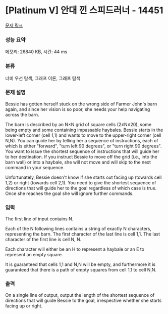 # [Platinum V] 안대 낀 스피드러너 - 14451 

[문제 링크](https://www.acmicpc.net/problem/14451) 

### 성능 요약

메모리: 26840 KB, 시간: 44 ms

### 분류

너비 우선 탐색, 그래프 이론, 그래프 탐색

### 문제 설명

<p>Bessie has gotten herself stuck on the wrong side of Farmer John's barn again, and since her vision is so poor, she needs your help navigating across the barn.</p>

<p>The barn is described by an N×N grid of square cells (2≤N≤20), some being empty and some containing impassable haybales. Bessie starts in the lower-left corner (cell 1,1) and wants to move to the upper-right corner (cell N,N). You can guide her by telling her a sequence of instructions, each of which is either "forward", "turn left 90 degrees", or "turn right 90 degrees". You want to issue the shortest sequence of instructions that will guide her to her destination. If you instruct Bessie to move off the grid (i.e., into the barn wall) or into a haybale, she will not move and will skip to the next command in your sequence.</p>

<p>Unfortunately, Bessie doesn't know if she starts out facing up (towards cell 1,2) or right (towards cell 2,1). You need to give the shortest sequence of directions that will guide her to the goal regardless of which case is true. Once she reaches the goal she will ignore further commands.</p>

### 입력 

 <p>The first line of input contains N.</p>

<p>Each of the N following lines contains a string of exactly N characters, representing the barn. The first character of the last line is cell 1,1. The last character of the first line is cell N, N.</p>

<p>Each character will either be an H to represent a haybale or an E to represent an empty square.</p>

<p>It is guaranteed that cells 1,1 and N,N will be empty, and furthermore it is guaranteed that there is a path of empty squares from cell 1,1 to cell N,N.</p>

### 출력 

 <p>On a single line of output, output the length of the shortest sequence of directions that will guide Bessie to the goal, irrespective whether she starts facing up or right.</p>

<p> </p>

